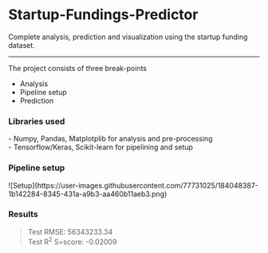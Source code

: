 <h1> Startup-Fundings-Predictor </h1>
Complete analysis, prediction and visualization using the startup funding dataset.

---
The project consists of three break-points
* Analysis
* Pipeline setup
* Prediction

<h3> Libraries used </h3>
- Numpy, Pandas, Matplotplib for analysis and pre-processing <br/>
- Tensorflow/Keras, Scikit-learn for pipelining and setup <br/>
 
 <h3> Pipeline setup </h3>
![Setup](https://user-images.githubusercontent.com/77731025/184048387-1b142284-8345-431a-a9b3-aa460b11aeb3.png)

 
 <h3> Results </h3>
 
> Test RMSE: 56343233.34 <br/>
> Test R<sup>2</sup> S=score: -0.02009
 
